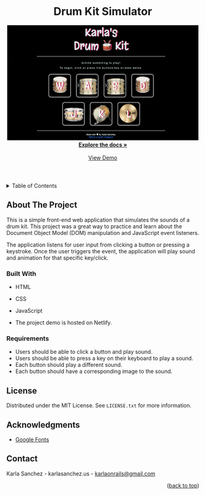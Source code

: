 <a name="readme-top"></a>

<!-- PROJECT SHIELDS -->
<!--
*** I'm using markdown "reference style" links for readability.
*** Reference links are enclosed in brackets [ ] instead of parentheses ( ).
*** See the bottom of this document for the declaration of the reference variables
*** for contributors-url, forks-url, etc. This is an optional, concise syntax you may use.
*** https://www.markdownguide.org/basic-syntax/#reference-style-links
-->

<!-- PROJECT LOGO -->
<br />
<header align="center">
  <h1 align="center">Drum Kit Simulator</h1>

  <p align="center">
    <img src="images/drum-kit.png" alt="Logo" width="500" height="300" /> <br />
    <a href="https://github.com/karlasanc/drum-kit"><strong>Explore the docs »</strong></a>
    <br />
    <br />
    <a href="https://drumkit-karla.netlify.app/">View Demo</a>
  </p>
</header>

<!-- TABLE OF CONTENTS -->
<details>
  <summary>Table of Contents</summary>
  <ol>
    <li>
      <a href="#about-the-project">About The Project</a>
      <ul>
        <li><a href="#built-with">Built With</a></li>
      </ul>
    </li>
    <li><a href="#license">License</a></li>
    <li><a href="#acknowledgments">Acknowledgments</a></li>
    <li><a href="#contact">Contact</a></li>
  </ol>
</details>

<!-- ABOUT THE PROJECT -->
## About The Project
This is a simple front-end web application that simulates the sounds of a drum kit. This project was a great way to practice and learn about the Document Object Model (DOM) manipulation and JavaScript event listeners. 

The application listens for user input from clicking a button or pressing a keystroke. Once the user triggers the event, the application will play sound and animation for that specific key/click.

### Built With
* HTML
* CSS
* JavaScript

* The project demo is hosted on Netlify.

### Requirements
* Users should be able to click a button and play sound.
* Users should be able to  press a key on their keyboard to play a sound.
* Each button should play a different sound.
* Each button should have a corresponding image to the sound.

<!-- LICENSE -->
## License
Distributed under the MIT License. See `LICENSE.txt` for more information.

<!-- ACKNOWLEDGMENTS -->
## Acknowledgments
* [Google Fonts](https://fonts.google.com/)

<!-- CONTACT -->
## Contact
Karla Sanchez - karlasanchez.us - karlaonrails@gmail.com

<p align="right">(<a href="#readme-top">back to top</a>)</p>
